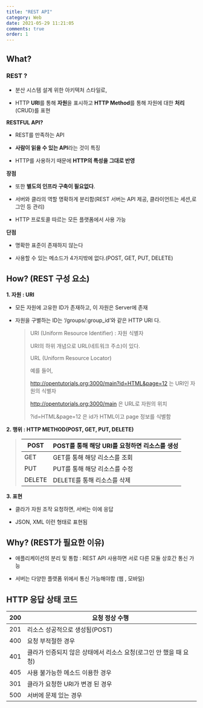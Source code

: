 ```yaml
---
title: "REST API"
category: Web
date: 2021-05-29 11:21:05
comments: true
order: 1
---
```


## What?

### **REST ?** 

- 분산 시스템 설계 위한 아키텍처 스타일로, 

- HTTP **URI**를 통해 **자원**을 표시하고 **HTTP Method**를 통해 자원에 대한 **처리**(CRUD)를 표현


**RESTFUL API?**

- REST를 만족하는 API 

- **사람이 읽을 수 있는 API**라는 것이 특징

- HTTP를 사용하기 때문에 **HTTP의 특성을 그대로 반영**


**장점**

- 또한 **별도의 인프라 구축이 필요없다**.

- 서버와 클라의 역할 명확하게 분리함(REST 서버는 API 제공, 클라이언트는 세션,로그인 등 관리)

- HTTP 프로토콜 따르는 모든 플랫폼에서 사용 가능

**단점**

- 명확한 표준이 존재하지 않는다

- 사용할 수 있는 메소드가 4가지밖에 없다.(POST, GET, PUT, DELETE)

  

## How? (REST 구성 요소)

**1. 자원 : URI**

- 모든 자원에 고유한 ID가 존재하고, 이 자원은 Server에 존재

- 자원을 구별하는 ID는 ‘/groups/:group_id’와 같은 HTTP URI 다.

  > URI (Uniform Resource Identifier) : 자원 식별자
  >
  > URI의 하위 개념으로 URL(네트워크 주소)이 있다.
  >
  > URL (Uniform Resource Locator)
  >
  > 예를 들어,
  >
  > http://opentutorials.org:3000/main?id=HTML&page=12 는 URI인 자원의 식별자
  >
  > http://opentutorials.org:3000/main 은 URL로 자원의 위치
  >
  > ?id=HTML&page=12 은 id가 HTML이고 page 정보를 식별함
  >
  > 

**2. 행위 : HTTP METHOD(POST, GET, PUT, DELETE)**

>| POST   | POST를 통해 해당 URI를 요청하면 리소스를 생성 |
>| ------ | --------------------------------------------- |
>| GET    | GET를 통해 해당 리소스를 조회                 |
>| PUT    | PUT를 통해 해당 리소스를 수정                 |
>| DELETE | DELETE를 통해 리소스를 삭제                   |

**3. 표현**

- 클라가 자원 조작 요청하면, 서버는 이에 응답

- JSON, XML 이런 형태로 표현됨

  

## Why? (REST가 필요한 이유)

- 애플리케이션의 분리 및 통합 : REST API 사용하면 서로 다른 모듈 상호간 통신 가능

- 서버는 다양한 플랫폼 위에서 통신 가능해야함 (웹 , 모바일)

  

## HTTP 응답 상태 코드

| 200  | 요청 정상 수행                                               |
| ---- | ------------------------------------------------------------ |
| 201  | 리소스 성공적으로 생성됨(POST)                               |
| 400  | 요청 부적절한 경우                                           |
| 401  | 클라가 인증되지 않은 상태에서 리소스 요청(로그인 안 했을 때 요청) |
| 405  | 사용 불가능한 메소드 이용한 경우                             |
| 301  | 클라가 요청한 URI가 변경 된 경우                             |
| 500  | 서버에 문제 있는 경우                                        |

